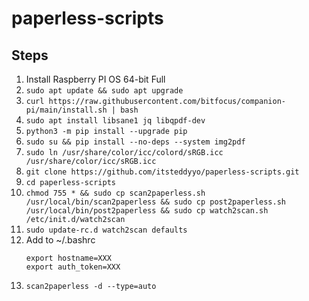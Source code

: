 # paperless-scripts

## Steps
1. Install Raspberry PI OS 64-bit Full
2. ```sudo apt update && sudo apt upgrade```
3. ```curl https://raw.githubusercontent.com/bitfocus/companion-pi/main/install.sh | bash```
4. ```sudo apt install libsane1 jq libqpdf-dev```
5. ```python3 -m pip install --upgrade pip```
6. ```sudo su && pip install --no-deps --system img2pdf```
7. ```sudo ln /usr/share/color/icc/colord/sRGB.icc /usr/share/color/icc/sRGB.icc```
8. ```git clone https://github.com/itsteddyyo/paperless-scripts.git```
9. ```cd paperless-scripts```
10. ```chmod 755 * && sudo cp scan2paperless.sh /usr/local/bin/scan2paperless && sudo cp post2paperless.sh /usr/local/bin/post2paperless && sudo cp watch2scan.sh /etc/init.d/watch2scan```
11. ```sudo update-rc.d watch2scan defaults```
12. Add to ~/.bashrc
    ```
    export hostname=XXX
    export auth_token=XXX
    ```
13. ```scan2paperless -d --type=auto```
